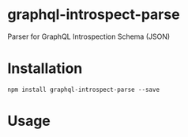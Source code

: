 # graphql-introspect-parse
Parser for GraphQL Introspection Schema (JSON)

# Installation

```
npm install graphql-introspect-parse --save
```

# Usage

```typescript
```
